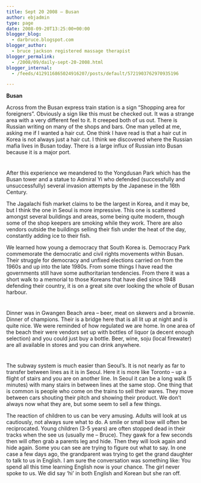 ```yaml
---
title: Sept 20 2008 – Busan
author: ebjadmin
type: page
date: 2008-09-20T13:25:00+00:00
blogger_blog:
  - darbruce.blogspot.com
blogger_author:
  - bruce jackson registered massage therapist
blogger_permalink:
  - /2008/09/daily-sept-20-2008.html
blogger_internal:
  - /feeds/4129116865024916207/posts/default/5721903762970935196

---
```

<span style="font-weight: bold">Busan</span>

Across from the Busan express train station is a sign “Shopping area for foreigners”. Obviously a sign like this must be checked out. It was a strange area with a very different feel to it. It creeped both of us out. There is Russian writing on many of the shops and bars. One man yelled at me, asking me if I wanted a hair cut. One think I have read is that a hair cut in Korea is not always just a hair cut. I think we discovered where the Russian mafia lives in Busan today. There is a large influx of Russian into Busan because it is a major port.

[<img style="margin: 0px auto 10px;text-align: center;cursor: pointer" src="http://1.bp.blogspot.com/_bw64bfbbDEk/SNT6Xa8dh4I/AAAAAAAAAzs/ffkUOCXZGSk/s320/IMG_1110.JPG" alt="" id="BLOGGER_PHOTO_ID_5248094746070321026" border="0" />][1]

After this experience we meandered to the Yongdusan Park which has the Busan tower and a statue to Admiral Yi who defended (successfully and unsuccessfully) several invasion attempts by the Japanese in the 16th Century.

The Jagalachi fish market claims to be the largest in Korea, and it may be, but I think the one in Seoul is more impressive. This one is scattered amongst several buildings and areas, some being quite modern, though some of the shop keepers are smoking while they work. There are also vendors outside the buildings selling their fish under the heat of the day, constantly adding ice to their fish.

We learned how young a democracy that South Korea is. Democracy Park commemorate the democratic and civil rights movements within Busan. Their struggle for democracy and unfixed elections carried on from the 1960s and up into the late 1980s. From some things I have read the governments still have some authoritarian tendencies. From there it was a short walk to a memorial to those Koreans that have died since 1948 defending their country, it is on a great site over looking the whole of Busan harbour.

[<img style="margin: 0px auto 10px;text-align: center;cursor: pointer" src="http://4.bp.blogspot.com/_bw64bfbbDEk/SNT7F3yGXdI/AAAAAAAAAz0/J-74W5rrQC0/s320/IMG_1138.JPG" alt="" id="BLOGGER_PHOTO_ID_5248095544085470674" border="0" />][2]

Dinner was in Gwangen Beach area – beer, meat on skewers and a brownie. Dinner of champions. Their is a bridge here that is all lit up at night and is quite nice. We were reminded of how regulated we are home. In one area of the beach their were vendors set up with bottles of liquor (a decent enough selection) and you could just buy a bottle. Beer, wine, soju (local firewater) are all available in stores and you can drink anywhere.

[<img style="margin: 0px auto 10px;text-align: center;cursor: pointer" src="http://2.bp.blogspot.com/_bw64bfbbDEk/SNT7fqjlS1I/AAAAAAAAAz8/P6kcQfcrqhQ/s320/IMG_1149.JPG" alt="" id="BLOGGER_PHOTO_ID_5248095987211520850" border="0" />][3]

The subway system is much easier than Seoul&#8217;s. It is not nearly as far to transfer between lines as it is in Seoul. Here it is more like Toronto – up a flight of stairs and you are on another line. In Seoul it can be a long walk (5 minutes) with many stairs in between lines at the same stop. One thing that is common is people who come on the trains to sell their wares. They move between cars shouting their pitch and showing their product. We don&#8217;t always now what they are, but some seem to sell a few things.

The reaction of children to us can be very amusing. Adults will look at us cautiously, not always sure what to do. A smile or small bow will often be reciprocated. Young children (3-5 years) are often stopped dead in their tracks when the see us (usually me – Bruce). They gawk for a few seconds then will often grab a parents leg and hide. Then they will look again and hide again. Some you can see are trying to figure out what to say. In one case a few days ago, the grandparent was trying to get the grand daughter to talk to us in English. I am sure the conversation was something like: You spend all this time learning English now is your chance. The girl never spoke to us. We did say &#8216;hi&#8217; in both English and Korean but she ran off.

 [1]: http://1.bp.blogspot.com/_bw64bfbbDEk/SNT6Xa8dh4I/AAAAAAAAAzs/ffkUOCXZGSk/s1600-h/IMG_1110.JPG
 [2]: http://4.bp.blogspot.com/_bw64bfbbDEk/SNT7F3yGXdI/AAAAAAAAAz0/J-74W5rrQC0/s1600-h/IMG_1138.JPG
 [3]: http://2.bp.blogspot.com/_bw64bfbbDEk/SNT7fqjlS1I/AAAAAAAAAz8/P6kcQfcrqhQ/s1600-h/IMG_1149.JPG